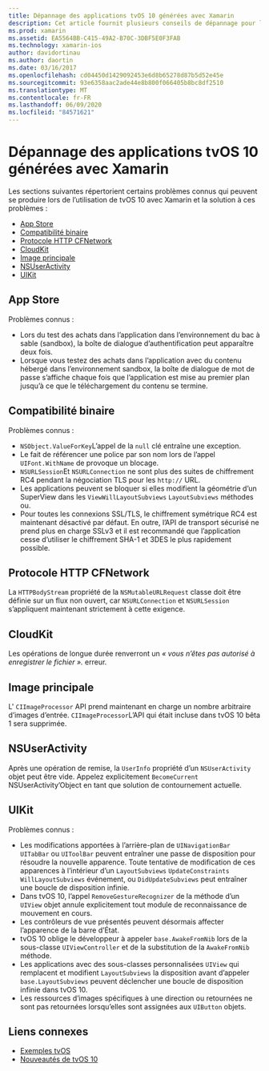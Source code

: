 ```yaml
---
title: Dépannage des applications tvOS 10 générées avec Xamarin
description: Cet article fournit plusieurs conseils de dépannage pour l’utilisation de tvOS 10 dans les applications Xamarin. Il décrit les problèmes liés à l’App Store, la compatibilité binaire, CFNetwork HttpProtocol, CloudKit, Core image, NSUserActivity et UIKit.
ms.prod: xamarin
ms.assetid: EA5564BB-C415-49A2-B70C-3DBF5E0F3FAB
ms.technology: xamarin-ios
author: davidortinau
ms.author: daortin
ms.date: 03/16/2017
ms.openlocfilehash: cd04450d1429092453e6d8b65278d87b5d52e45e
ms.sourcegitcommit: 93e6358aac2ade44e8b800f066405b8bc8df2510
ms.translationtype: MT
ms.contentlocale: fr-FR
ms.lasthandoff: 06/09/2020
ms.locfileid: "84571621"
---
```

# <a name="troubleshooting-tvos-10-apps-built-with-xamarin"></a>Dépannage des applications tvOS 10 générées avec Xamarin

Les sections suivantes répertorient certains problèmes connus qui peuvent se produire lors de l’utilisation de tvOS 10 avec Xamarin et la solution à ces problèmes :

- [App Store](#App-Store)
- [Compatibilité binaire](#Binary-Compatibility)
- [Protocole HTTP CFNetwork](#CFNetwork-HTTP-Protocol)
- [CloudKit](#CloudKit)
- [Image principale](#CoreImage)
- [NSUserActivity](#NSUserActivity)
- [UIKit](#UIKit)

<a name="App-Store"></a>

## <a name="app-store"></a>App Store

Problèmes connus :

- Lors du test des achats dans l’application dans l’environnement du bac à sable (sandbox), la boîte de dialogue d’authentification peut apparaître deux fois.
- Lorsque vous testez des achats dans l’application avec du contenu hébergé dans l’environnement sandbox, la boîte de dialogue de mot de passe s’affiche chaque fois que l’application est mise au premier plan jusqu’à ce que le téléchargement du contenu se termine.

<a name="Binary-Compatibility"></a>

## <a name="binary-compatibility"></a>Compatibilité binaire

Problèmes connus :

- `NSObject.ValueForKey`L’appel de la `null` clé entraîne une exception.
- Le fait de référencer une police par son nom lors de l’appel `UIFont.WithName` de provoque un blocage.
- `NSURLSession`Et `NSURLConnection` ne sont plus des suites de chiffrement RC4 pendant la négociation TLS pour les `http://` URL.
- Les applications peuvent se bloquer si elles modifient la géométrie d’un SuperView dans les `ViewWillLayoutSubviews` `LayoutSubviews` méthodes ou.
- Pour toutes les connexions SSL/TLS, le chiffrement symétrique RC4 est maintenant désactivé par défaut. En outre, l’API de transport sécurisé ne prend plus en charge SSLv3 et il est recommandé que l’application cesse d’utiliser le chiffrement SHA-1 et 3DES le plus rapidement possible.

<a name="CFNetwork-HTTP-Protocol"></a>

## <a name="cfnetwork-http-protocol"></a>Protocole HTTP CFNetwork

La `HTTPBodyStream` propriété de la `NSMutableURLRequest` classe doit être définie sur un flux non ouvert, car `NSURLConnection` et `NSURLSession` s’appliquent maintenant strictement à cette exigence.

<a name="CloudKit"></a>

## <a name="cloudkit"></a>CloudKit

Les opérations de longue durée renverront un _« vous n’êtes pas autorisé à enregistrer le fichier »._ erreur.

<a name="CoreImage"></a>

## <a name="core-image"></a>Image principale

L' `CIImageProcessor` API prend maintenant en charge un nombre arbitraire d’images d’entrée. `CIImageProcessor`L’API qui était incluse dans tvOS 10 bêta 1 sera supprimée.

<a name="NSUserActivity"></a>

## <a name="nsuseractivity"></a>NSUserActivity

Après une opération de remise, la `UserInfo` propriété d’un `NSUserActivity` objet peut être vide. Appelez explicitement `BecomeCurrent` NSUserActivity’Object en tant que solution de contournement actuelle.

<a name="UIKit"></a>

## <a name="uikit"></a>UIKit

Problèmes connus :

- Les modifications apportées à l’arrière-plan de `UINavigationBar` `UITabBar` ou `UIToolBar` peuvent entraîner une passe de disposition pour résoudre la nouvelle apparence. Toute tentative de modification de ces apparences à l’intérieur d’un `LayoutSubviews` `UpdateConstraints` `WillLayoutSubviews` événement, ou `DidUpdateSubviews` peut entraîner une boucle de disposition infinie.
- Dans tvOS 10, l’appel `RemoveGestureRecognizer` de la méthode d’un `UIView` objet annule explicitement tout module de reconnaissance de mouvement en cours.
- Les contrôleurs de vue présentés peuvent désormais affecter l’apparence de la barre d’État.
- tvOS 10 oblige le développeur à appeler `base.AwakeFromNib` lors de la sous-classe `UIViewController` et de la substitution de la `AwakeFromNib` méthode.
- Les applications avec des sous-classes personnalisées `UIView` qui remplacent et modifient `LayoutSubviews` la disposition avant d’appeler `base.LayoutSubviews` peuvent déclencher une boucle de disposition infinie dans tvOS 10.
- Les ressources d’images spécifiques à une direction ou retournées ne sont pas retournées lorsqu’elles sont assignées aux `UIButton` objets.

## <a name="related-links"></a>Liens connexes

- [Exemples tvOS](https://docs.microsoft.com/samples/browse/?products=xamarin&term=Xamarin.iOS+tvOS)
- [Nouveautés de tvOS 10](https://developer.apple.com/library/prerelease/content/releasenotes/General/WhatsNewinTVOS/Articles/tvOS10.html#//apple_ref/doc/uid/TP40017259-SW1)
